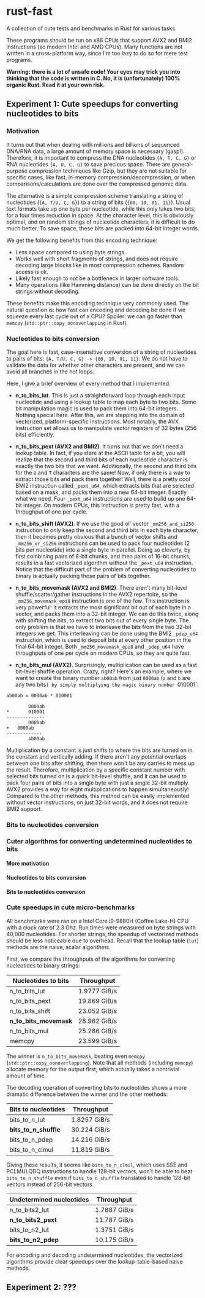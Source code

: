 # rust-fast
A collection of cute tests and benchmarks in Rust for various tasks.

These programs should be run on x86 CPUs that support AVX2 and BMI2 instructions (so modern Intel and AMD CPUs).
Many functions are not written in a cross-platform way, since I'm too lazy to do so for mere test programs.

**Warning: there is a lot of unsafe code! Your eyes may trick you into thinking that the code is written
in C. No, it is (unfortunately) 100% organic Rust. Read it at your own risk.**

## Experiment 1: Cute speedups for converting nucleotides to bits
### Motivation
It turns out that when dealing with millions and billions of sequenced DNA/RNA data, a large amount
of memory space is necessary (gasp!). Therefore, it is important to compress the DNA nucleotides
`{A, T, C, G}` or RNA nucleotides `{A, U, C, G}` to save precious space. There are general-purpose
compression techniques like Gzip, but they are not suitable for specific cases, like fast, in-memory
compression/decompression, or when comparisons/calculations are done over the compressed genomic data.

The alternative is a simple compression scheme translating a string of nucleotides (`{A, T/U, C, G}`)
to a string of bits (`{00, 10, 01, 11}`). Usual text formats take up one byte per nucleotide, while this
only takes two bits, for a four times reduction in space. At the character level, this is obviously optimal,
and on random strings of nucleotide characters, it is difficult to do much better. To save space, these bits
are packed into 64-bit integer words.

We get the following benefits from this encoding technique:
* Less space compared to using byte strings.
* Works well with short fragments of strings, and does not require decoding large blocks like in most
compression schemes. Random access is ok.
* Likely fast enough to not be a bottleneck in larger software tools.
* Many operations (like Hamming distance) can be done directly on the bit strings without decoding.

These benefits make this encoding technique very commonly used. The natural question is: how fast can
encoding and decoding be done if we squeeze every last cycle out of a CPU? Spoiler: we can go faster
than `memcpy` (`std::ptr::copy_nonoverlapping` in Rust).

### Nucleotides to bits conversion
The goal here is fast, case-insensitive conversion of a string of nucleotides to pairs of bits:
`{A, T/U, C, G} -> {00, 10, 01, 11}`. We do not have to validate the data for whether other characters are
present, and we can avoid all branches in the hot loops.

Here, I give a brief overview of every method that I implemented:

* **n_to_bits_lut**. This is just a straightforward loop through each input nucleotide
and using a lookup table to map each byte to two bits. Some bit manipulation magic is used to pack them
into 64-bit integers. Nothing special here. After this, we are stepping into the domain of vectorized,
platform-specific instructions. Most notably, the AVX instruction set allows us to manipulate vector registers
of 32 bytes (256 bits) efficiently.

* **n_to_bits_pext (AVX2 and BMI2)**. It turns out that we don't need a lookup table. In fact, if you stare
at the ASCII table for a bit, you will realize that the second and third bits of each nucleotide character
is exactly the two bits that we want. Additionally, the second and third bits for the `U` and `T` characters
are the same! Now, if only there is a way to extract those bits and pack them together! Well, there is a pretty
cool BMI2 instruction called `_pext_u64`, which extracts bits that are selected based on a mask, and packs
them into a new 64-bit integer. Exactly what we need. Four `_pext_u64` instructions are used to build up one
64-bit integer. On modern CPUs, this instruction is pretty fast, with a throughput of one per cycle.

* **n_to_bits_shift (AVX2)**. If we use the good ol' vector `_mm256_and_si256` instruction to only keep the
second and third bits in each byte character, then it becomes pretty obvious that a bunch of vector shifts and
`_mm256_or_si256` instructions can be used to pack four nucleotides (2 bits per nucleotide) into a single byte
in parallel. Doing so cleverly, by first combining pairs of 8-bit chunks, and then pairs of 16-bit chunks,
results in a fast vectorized algorithm without the `_pext_u64` instruction. Notice that the difficult part of
the problem of converting nucleotides to binary is actually packing those pairs of bits together.

* **n_to_bits_movemask (AVX2 and BMI2)**. There aren't many bit-level shuffle/scatter/gather instructions in
the AVX2 repertoire, so the `_mm256_movemask_epi8` instruction is one of the few. This instruction is very
powerful: it extracts the most significant bit out of each byte in a vector, and packs them into a 32-bit
integer. We can do this twice, along with shifting the bits, to extract two bits out of every single byte.
The only problem is that we have to interleave the bits from the two 32-bit integers we get. This
interleaving can be done using the BMI2 `_pdep_u64` instruction, which is used to deposit bits at every
other position in the final 64-bit integer. Both `_mm256_movemask_epi8` and `_pdep_u64` have throughputs of
one per cycle on modern CPUs, so they are quite fast.

* **n_to_bits_mul (AVX2)**. Surprisingly, multiplication can be used as a fast bit-level shuffle operation.
Crazy, right? Here's an example, where we want to create the binary number `ab00ab` from just `0000ab` (`a` and
`b` are any two bits`) by simply multiplying the magic binary number `010001`:
```
ab00ab = 0000ab * 010001

        0000ab
*       010001
--------------
        0000ab
+   0000ab
-------------
        ab00ab
```
Multiplication by a constant is just shifts to where the bits are turned on in the constant and vertically adding.
If there aren't any potential overlaps between one bits after shifting, then there won't be any carries to mess up
the result. Therefore, multiplication by a specific constant number with selected bits turned on is a quick bit-level
shuffle, and it can be used to pack four pairs of bits into a single byte with just a single 32-bit multiply. AVX2
provides a way for eight multiplications to happen simultaneously! Compared to the other methods, this method can be
easily implemented without vector instructions, on just 32-bit words, and it does not require BMI2 support.

### Bits to nucleotides conversion


### Cuter algorithms for converting undetermined nucleotides to bits
#### More motivation


#### Nucleotides to bits conversion


#### Bits to nucleotides conversion


### Cute speedups in cute micro-benchmarks
All benchmarks were ran on a Intel Core i9-9880H (Coffee Lake-H) CPU with a clock rate of 2.3 Ghz. Run times were measured on byte strings with
40,000 nucleotides. For shorter strings, the speedup of vectorized methods should be less noticeable due to overhead.
Recall that the lookup table (`lut`) methods are the naive, scalar algorithms.

First, we compare the throughputs of the algorithms for converting nucleotides to binary strings:

| Nucleotides to bits    | Throughput   |
|------------------------|--------------|
| n_to_bits_lut          | 1.9777 GiB/s |
| n_to_bits_pext         | 19.869 GiB/s |
| n_to_bits_shift        | 23.052 GiB/s |
| **n_to_bits_movemask** | 28.962 GiB/s |
| n_to_bits_mul          | 25.286 GiB/s |
| memcpy                 | 23.599 GiB/s |

The winner is `n_to_bits_movemask`, beating even `memcpy` (`std::ptr::copy_nonoverlapping`). Note that all methods
(including `memcpy`) allocate memory for the output first, which actually takes a nontrivial amount of time.

The decoding operation of converting bits to nucleotides shows a more dramatic difference between the winner and the other
methods:

| Bits to nucleotides    | Throughput   |
|------------------------|--------------|
| bits_to_n_lut          | 1.8257 GiB/s |
| **bits_to_n_shuffle**  | 30.224 GiB/s |
| bits_to_n_pdep         | 14.216 GiB/s |
| bits_to_n_clmul        | 11.819 GiB/s |

Giving these results, it seems like `bits_to_n_clmul`, which uses SSE and PCLMULQDQ instructions to handle 128-bit vectors,
won't be able to beat `bits_to_n_shuffle` even if `bits_to_n_shuffle` translated to handle 128-bit vectors instead of 256-bit
vectors.

| Undetermined nucleotides | Throughput   |
|--------------------------|--------------|
| n_to_bits2_lut           | 1.7887 GiB/s |
| **n_to_bits2_pext**      | 11.787 GiB/s |
| bits_to_n2_lut           | 1.3751 GiB/s |
| **bits_to_n2_pdep**      | 10.175 GiB/s |

For encoding and decoding undetermined nucleotides, the vectorized algorithms provide clear speedups over the lookup-table-based
naive methods.

## Experiment 2: ???

